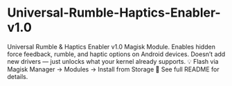 # Universal-Rumble-Haptics-Enabler-v1.0
Universal Rumble &amp; Haptics Enabler v1.0 Magisk Module.  Enables hidden force feedback, rumble, and haptic options on Android devices. Doesn’t add new drivers — just unlocks what your kernel already supports.  💡 Flash via Magisk Manager → Modules → Install from Storage 🧾 See full README for details.
